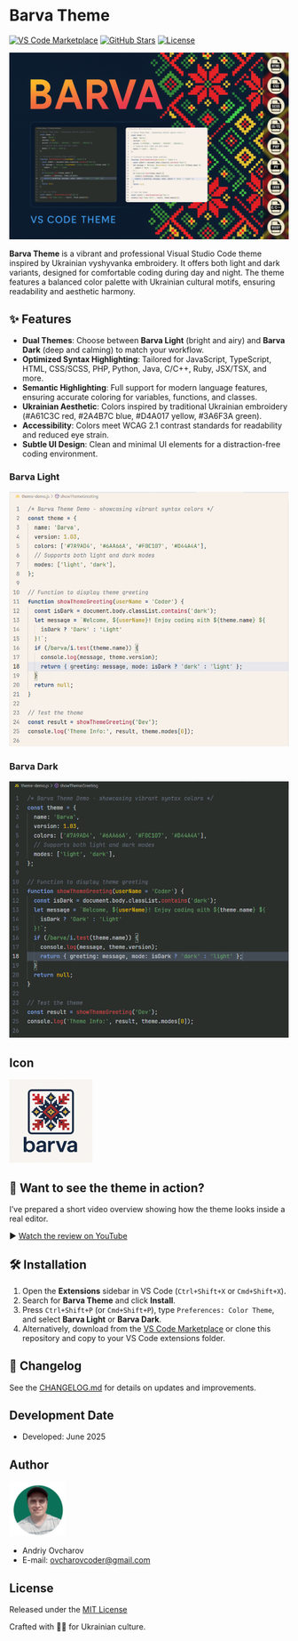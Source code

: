 # Barva Theme

[![VS Code Marketplace](https://img.shields.io/visual-studio-marketplace/v/ovcharovcoder.barva-theme?color=blue)](https://marketplace.visualstudio.com/items?itemName=ovcharovcoder.barva-theme)
[![GitHub Stars](https://img.shields.io/github/stars/ovcharovcoder/barva-theme?color=yellow)](https://github.com/ovcharovcoder/barva-theme)
[![License](https://img.shields.io/github/license/ovcharovcoder/barva-theme?color=green)](https://raw.githubusercontent.com/ovcharovcoder/barva-theme/main/LICENSE)

![Barva Theme Banner](https://raw.githubusercontent.com/ovcharovcoder/barva-theme/main/images/barva-theme-banner.png)

**Barva Theme** is a vibrant and professional Visual Studio Code theme inspired by Ukrainian vyshyvanka embroidery. It offers both light and dark variants, designed for comfortable coding during day and night. The theme features a balanced color palette with Ukrainian cultural motifs, ensuring readability and aesthetic harmony.

## ✨ Features

- **Dual Themes**: Choose between **Barva Light** (bright and airy) and **Barva Dark** (deep and calming) to match your workflow.
- **Optimized Syntax Highlighting**: Tailored for JavaScript, TypeScript, HTML, CSS/SCSS, PHP, Python, Java, C/C++, Ruby, JSX/TSX, and more.
- **Semantic Highlighting**: Full support for modern language features, ensuring accurate coloring for variables, functions, and classes.
- **Ukrainian Aesthetic**: Colors inspired by traditional Ukrainian embroidery (#A61C3C red, #2A4B7C blue, #D4A017 yellow, #3A6F3A green).
- **Accessibility**: Colors meet WCAG 2.1 contrast standards for readability and reduced eye strain.
- **Subtle UI Design**: Clean and minimal UI elements for a distraction-free coding environment.

### Barva Light

![Barva Light Preview](https://raw.githubusercontent.com/ovcharovcoder/barva-theme/main/images/light-theme.png)

### Barva Dark

![Barva Dark Preview](https://raw.githubusercontent.com/ovcharovcoder/barva-theme/main/images/dark-theme.png)

## Icon
<img src="images/icon.png" width="150px" alt="img">

## 🎨 Want to see the theme in action?
I’ve prepared a short video overview showing how the theme looks inside a real editor.

▶️ [Watch the review on YouTube](https://youtu.be/Trtltz5r7WY)

## 🛠 Installation

1. Open the **Extensions** sidebar in VS Code (`Ctrl+Shift+X` or `Cmd+Shift+X`).
2. Search for **Barva Theme** and click **Install**.
3. Press `Ctrl+Shift+P` (or `Cmd+Shift+P`), type `Preferences: Color Theme`, and select **Barva Light** or **Barva Dark**.
4. Alternatively, download from the [VS Code Marketplace](https://marketplace.visualstudio.com/items?itemName=ovcharovcoder.barva-theme) or clone this repository and copy to your VS Code extensions folder.

## 📝 Changelog

See the [CHANGELOG.md](https://github.com/ovcharovcoder/barva-theme/blob/main/CHANGELOG.md) for details on updates and improvements.

## Development Date  
- Developed: June 2025


## Author
<img src="images/avatar.png" alt="Andriy Ovcharov" width="100px">

- Andriy Ovcharov
-  E-mail: ovcharovcoder@gmail.com

## License

Released under the [MIT License](https://raw.githubusercontent.com/ovcharovcoder/barva-theme/main/LICENSE)

Crafted with 💙💛 for Ukrainian culture.
